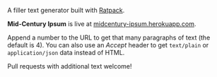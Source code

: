 A filler text generator built with [Ratpack](http://ratpack-framework.org/).

**Mid-Century Ipsum** is live at [midcentury-ipsum.herokuapp.com](http://midcentury-ipsum.herokuapp.com/).

Append a number to the URL to get that many paragraphs of text (the default is 4). You can also use an *Accept* header to get `text/plain` or `application/json` data instead of HTML.

Pull requests with additional text welcome!